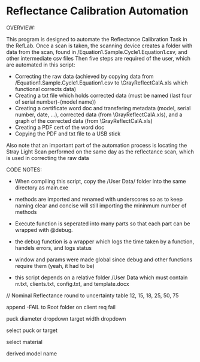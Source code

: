 # Reflectance Calibration Automation

OVERVIEW:

This program is designed to automate the Reflectance Calibration Task in the RefLab.
Once a scan is taken, the scanning device creates a folder with data from the scan, found in /Equation1.Sample.Cycle1.Equation1.csv, and other intermediate csv files
Then five steps are required of the user, which are automated in this script:

* Correcting the raw data (achieved by copying data from /Equation1.Sample.Cycle1.Equation1.csv to \GrayReflectCalA.xls which functional corrects data)
* Creating a txt file which holds corrected data (must be named (last four of serial number)-(model name))
* Creating a certificate word doc and transfering metadata (model, serial number, date, ...), corrected data (from \GrayReflectCalA.xls), and a graph of the corrected data (from \GrayReflectCalA.xls)
* Creating a PDF cert of the word doc
* Copying the PDF and txt file to a USB stick

Also note that an important part of the automation process is locating the Stray Light Scan performed on the same day as the reflectance scan, which is used in correcting the raw data

CODE NOTES:

* When compiling this script, copy the /User Data/ folder into the same directory as main.exe

* methods are imported and renamed with underscores so as to keep naming clear and concise will still importing the mininmum number of methods

* Execute function is seperated into many parts so that each part can be wrapped with @debug.

* the debug function is a wrapper which logs the time taken by a function, handels errors, and logs status

* window and params were made global since debug and other functions require them (yeah, it had to be)

* this script depends on a relative folder /User Data which must contain rr.txt, clients.txt, config.txt, and template.docx

// Nominal Reflectance
round to uncertainty table
12, 15, 18, 25, 50, 75

append -FAIL to Root folder on client req fail

puck diameter dropdown
target width dropdown

select puck or target

select material

derived model name